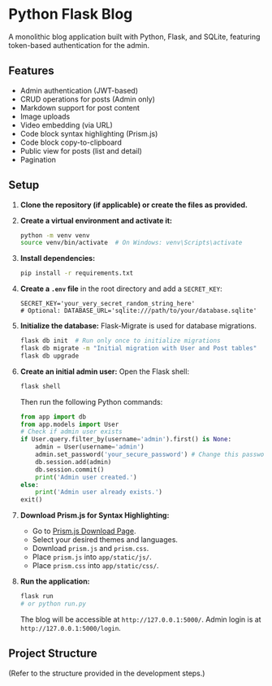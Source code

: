 # Python Flask Blog

A monolithic blog application built with Python, Flask, and SQLite, featuring token-based authentication for the admin.

## Features

- Admin authentication (JWT-based)
- CRUD operations for posts (Admin only)
- Markdown support for post content
- Image uploads
- Video embedding (via URL)
- Code block syntax highlighting (Prism.js)
- Code block copy-to-clipboard
- Public view for posts (list and detail)
- Pagination

## Setup

1.  **Clone the repository (if applicable) or create the files as provided.**

2.  **Create a virtual environment and activate it:**
    ```bash
    python -m venv venv
    source venv/bin/activate  # On Windows: venv\Scripts\activate
    ```

3.  **Install dependencies:**
    ```bash
    pip install -r requirements.txt
    ```

4.  **Create a `.env` file** in the root directory and add a `SECRET_KEY`:
    ```
    SECRET_KEY='your_very_secret_random_string_here'
    # Optional: DATABASE_URL='sqlite:///path/to/your/database.sqlite'
    ```

5.  **Initialize the database:**
    Flask-Migrate is used for database migrations.
    ```bash
    flask db init  # Run only once to initialize migrations
    flask db migrate -m "Initial migration with User and Post tables"
    flask db upgrade
    ```

6.  **Create an initial admin user:**
    Open the Flask shell:
    ```bash
    flask shell
    ```
    Then run the following Python commands:
    ```python
    from app import db
    from app.models import User
    # Check if admin user exists
    if User.query.filter_by(username='admin').first() is None:
        admin = User(username='admin')
        admin.set_password('your_secure_password') # Change this password!
        db.session.add(admin)
        db.session.commit()
        print('Admin user created.')
    else:
        print('Admin user already exists.')
    exit()
    ```

7.  **Download Prism.js for Syntax Highlighting:**
    -   Go to [Prism.js Download Page](https://prismjs.com/download.html).
    -   Select your desired themes and languages.
    -   Download `prism.js` and `prism.css`.
    -   Place `prism.js` into `app/static/js/`.
    -   Place `prism.css` into `app/static/css/`.

8.  **Run the application:**
    ```bash
    flask run
    # or python run.py
    ```
    The blog will be accessible at `http://127.0.0.1:5000/`.
    Admin login is at `http://127.0.0.1:5000/login`.

## Project Structure

(Refer to the structure provided in the development steps.)

